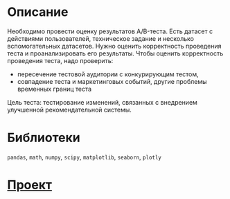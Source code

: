 # Описание
Необходимо провести оценку результатов A/B-теста. Есть датасет с действиями пользователей, техническое задание и несколько вспомогательных датасетов. Нужно оценить корректность проведения теста и проанализировать его результаты.
Чтобы оценить корректность проведения теста, надо проверить:
- пересечение тестовой аудитории с конкурирующим тестом,
- совпадение теста и маркетинговых событий, другие проблемы временных границ теста

Цель теста: тестирование изменений, связанных с внедрением улучшенной рекомендательной системы.

# Библиотеки
`pandas`, `math`, `numpy`, `scipy`, `matplotlib`, `seaborn`, `plotly`

# [Проект](https://nbviewer.org/github/Rozinge/YP_projects/blob/main/AB_test/AB_test.ipynb)
